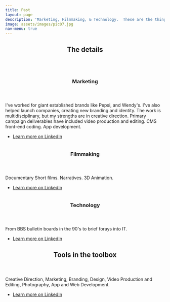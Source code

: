 ```yaml
---
title: Past
layout: page
description: 'Marketing, Filmmaking, & Technology.  These are the things that shaped my world view and skillset.'
image: assets/images/pic07.jpg
nav-menu: true
---
```


<!-- Main -->
<div id="main">

<!-- One -->
<section id="one">
	<div class="inner">
		<header class="major">
			<h2>The details</h2>
		</header>
		<p></p>
	</div>
</section>

<!-- Two -->
<section id="two" class="spotlights">
	<section>
		<a href="generic.html" class="image">
			<img src="{% link assets/images/pic04.jpg %}" alt="" data-position="center center" />
		</a>
		<div class="content">
			<div class="inner">
				<header class="major">
					<h3>Marketing</h3>
				</header>
				<p>I've worked for giant established brands like Pepsi, and Wendy's.  I've also helped launch companies, creating new branding and identity.  The work is multidisciplinary, but my strengths are in creative direction.  Primary campaign deliverables have included video production and editing. CMS front-end coding.  App development.  </p>
				<ul class="actions">
					<li><a href="https://www.linkedin.com/in/savetheplatypi/detail/recent-activity/shares/" class="button">Learn more on LinkedIn</a></li>
				</ul>
			</div>
		</div>
	</section>
	<section>
		<a href="https://www.linkedin.com/in/savetheplatypi/detail/recent-activity/shares/" class="image">
			<img src="{% link assets/images/pic05.jpg %}" alt="" data-position="top center" />
		</a>
		<div class="content">
			<div class="inner">
				<header class="major">
					<h3>Filmmaking</h3>
				</header>
				<p>Documentary Short films.  Narratives.  3D Animation.</p>
				<ul class="actions">
					<li><a href="https://www.linkedin.com/in/savetheplatypi/detail/recent-activity/shares/" class="button">Learn more on LinkedIn</a></li>
				</ul>
			</div>
		</div>
	</section>
	<section>
		<a href="https://www.linkedin.com/in/savetheplatypi/detail/recent-activity/shares/" class="image">
			<img src="{% link assets/images/pic10.jpg %}" alt="" data-position="25% 25%" />
		</a>
		<div class="content">
			<div class="inner">
				<header class="major">
					<h3>Technology</h3>
				</header>
				<p>From BBS bulletin boards in the 90's to brief forays into IT.</p>
				<ul class="actions">
					<li><a href="https://www.linkedin.com/in/savetheplatypi/detail/recent-activity/shares/" class="button">Learn more on LinkedIn</a></li>
				</ul>
			</div>
		</div>
	</section>
</section>

<!-- Three -->
<section id="three">
	<div class="inner">
		<header class="major">
			<h2>Tools in the toolbox</h2>
		</header>
		<p>Creative Direction, Marketing, Branding, Design, Video Production and Editing, Photography, App and Web Development.</p>
		<ul class="actions">
			<li><a href="https://www.linkedin.com/in/savetheplatypi/detail/recent-activity/shares/" class="button next">Learn more on LinkedIn</a></li>
		</ul>
	</div>
</section>

</div>
